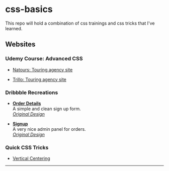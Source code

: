 # css-basics
This repo will hold a combination of css trainings and css tricks that I've learned.

## Websites
### __Udemy Course: Advanced CSS__
- [Natours: Touring agency site](https://nilsonmolina.github.io/css-basics/advanced-css/01-natours/index.html)

- [Trillo: Touring agency site](https://nilsonmolina.github.io/css-basics/advanced-css/02-trillo/index.html)

### __Dribbble Recreations__
- **[Order Details](https://nilsonmolina.github.io/css-basics/dribbble-remakes/01-orders/index.html)**  
    A simple and clean sign up form.  
    *[Original Design](https://dribbble.com/shots/3316866-Order-Details)*

- **[Signup](https://nilsonmolina.github.io/css-basics/dribbble-remakes/02-signup/index.html)**  
    A very nice admin panel for orders.  
    *[Original Design](https://dribbble.com/shots/5311799-Pigeon-Create-an-Account)*

### __Quick CSS Tricks__
* [Vertical Centering](https://nilsonmolina.github.io/css-basics/css-tricks/vertical-center/index.html)
--- 